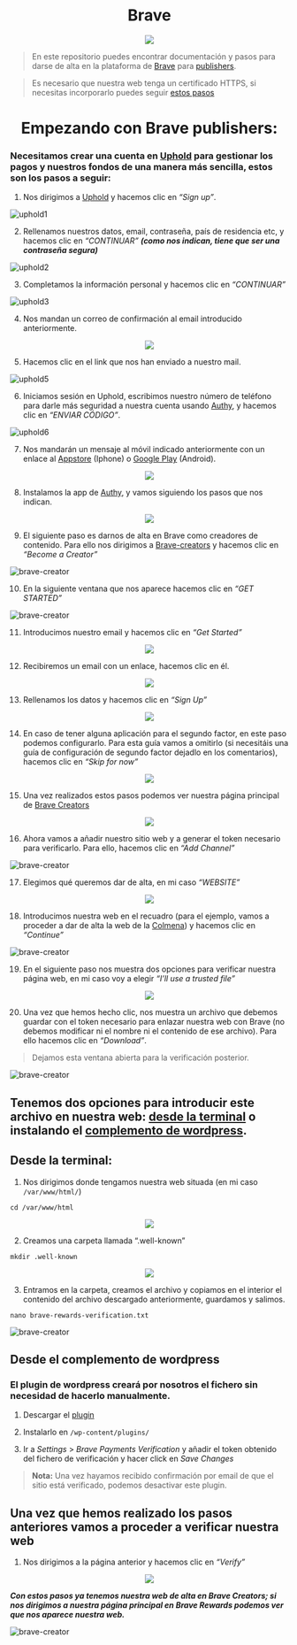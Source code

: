 <h1 align="center">Brave</h1>

<p align="center"> 
<img src="images/braveSvQ.png">
</p>

> En este repositorio puedes encontrar documentación y pasos para darse de alta en la plataforma de [Brave](https://brave.com) para [publishers](https://publishers.basicattentiontoken.org).

> Es necesario que nuestra web tenga un certificado HTTPS, si necesitas incorporarlo puedes seguir [estos pasos]()

<h1 align="center">Empezando con Brave publishers:</h1>

### Necesitamos crear una cuenta en [Uphold](https://uphold.com/) para gestionar los pagos y nuestros fondos de una manera más sencilla, estos son los pasos a seguir:

1. Nos dirigimos a [Uphold](https://uphold.com) y hacemos clic en _“Sign up”_.

![uphold1](images/inst1.png)

2. Rellenamos nuestros datos, email, contraseña, país de residencia etc, y hacemos clic en _“CONTINUAR”_ **_(como nos indican, tiene que ser una contraseña segura)_**

![uphold2](images/inst2.png)

3. Completamos la información personal y hacemos clic en _“CONTINUAR”_

![uphold3](images/inst3.png)

4. Nos mandan un correo de confirmación al email introducido anteriormente.

<p align="center"> 
<img src="images/inst4.png">
</p>

5. Hacemos clic en el link que nos han enviado a nuestro mail.

![uphold5](images/inst5.png)

6. Iniciamos sesión en Uphold, escribimos nuestro número de teléfono para darle más seguridad a nuestra cuenta usando [Authy](https://authy.com), y hacemos clic en _“ENVIAR CÓDIGO”_. 

![uphold6](images/inst6.png)

7. Nos mandarán un mensaje al móvil indicado anteriormente con un enlace al [Appstore](https://itunes.apple.com/us/app/authy/id494168017) (Iphone) o [Google Play](https://play.google.com/store/apps/details?id=com.authy.authy) (Android).

<p align="center"> 
<img src="images/inst7.jpg">
</p>

8. Instalamos la app de [Authy](https://authy.com/download/), y vamos siguiendo los pasos que nos indican.

<p align="center"> 
<img src="images/gif1.gif">
</p>

9. El siguiente paso es darnos de alta en Brave como creadores de contenido. Para ello nos dirigimos a [Brave-creators](https://brave.com/creators/) y hacemos clic en _“Become a Creator”_

![brave-creator](images/inst7.png)

10. En la siguiente ventana que nos aparece hacemos clic en _“GET STARTED”_

![brave-creator](images/inst8.png)

11. Introducimos nuestro email y hacemos clic en _“Get Started”_

<p align="center"> 
<img src="images/inst9.png">
</p>

12. Recibiremos un email con un enlace, hacemos clic en él.

<p align="center"> 
<img src="images/inst10.png">
</p>

13. Rellenamos los datos y hacemos clic en _“Sign Up”_

<p align="center"> 
<img src="images/inst11.png">
</p>

14. En caso de tener alguna aplicación para el segundo factor, en este paso podemos configurarlo. Para esta guía vamos a omitirlo (si necesitáis una guía de configuración de segundo factor dejadlo en los comentarios), hacemos clic en _“Skip for now”_

<p align="center"> 
<img src="images/inst12.png">
</p>

15. Una vez realizados estos pasos podemos ver nuestra página principal de [Brave Creators](https://brave.com/creators/)

<p align="center"> 
<img src="images/inst13.png">
</p>

16. Ahora vamos a añadir nuestro sitio web y a generar el token necesario para verificarlo. Para ello, hacemos clic en _“Add Channel”_

![brave-creator](images/inst14.png)

17. Elegimos qué queremos dar de alta, en mi caso _“WEBSITE”_

<p align="center"> 
<img src="images/inst15.png">
</p>

18. Introducimos nuestra web en el recuadro (para el ejemplo, vamos a proceder a dar de alta la web de la [Colmena](https://www.coworkingcolmena.com/)) y hacemos clic en _“Continue”_

![brave-creator](images/inst16.png)

19. En el siguiente paso nos muestra dos opciones para verificar nuestra página web, en mi caso voy a elegir  _“I’ll use a trusted file”_

<p align="center"> 
<img src="images/inst17.png">
</p>

20. Una vez que hemos hecho clic, nos muestra un archivo que debemos guardar con el token necesario para enlazar nuestra web con Brave (no debemos modificar ni el nombre ni el contenido de ese archivo). Para ello hacemos clic en _“Download”_.

> Dejamos esta ventana abierta para la verificación posterior.

![brave-creator](images/inst18.png)

## Tenemos dos opciones para introducir este archivo en nuestra web: [desde la terminal](https://github.com/Colm3na/Brave/tree/wimelTest#desde-la-terminal) o instalando el [complemento de wordpress](https://github.com/Colm3na/Brave/tree/wimelTest#desde-el-complemento-de-wordpress).

## Desde la terminal:

1. Nos dirigimos donde tengamos nuestra web situada (en mi caso `/var/www/html/`)

`cd /var/www/html`

<p align="center"> 
<img src="images/inst19.png">
</p>

2. Creamos una carpeta llamada “.well-known”

`mkdir .well-known`

<p align="center"> 
<img src="images/inst20.png">
</p>

3. Entramos en la carpeta, creamos el archivo y copiamos en el interior el contenido del archivo descargado anteriormente, guardamos y salimos.

`nano brave-rewards-verification.txt`

![brave-creator](images/inst21.png)

## Desde el complemento de wordpress

### El plugin de wordpress creará por nosotros el fichero sin necesidad de hacerlo manualmente.

1. Descargar el [plugin](https://wordpress.org/plugins/brave-payments-verification/)

2. Instalarlo en `/wp-content/plugins/` 

3. Ir a _Settings_ > _Brave Payments Verification_ y añadir el token obtenido del fichero de verificación y hacer click en _Save Changes_

> **Nota:** Una vez hayamos recibido confirmación por email de que el sitio está verificado, podemos desactivar este plugin.

## Una vez que hemos realizado los pasos anteriores vamos a proceder a verificar nuestra web

1. Nos dirigimos a la página anterior y hacemos clic en _“Verify”_

<p align="center"> 
<img src="images/inst22.png">
</p>

_**Con estos pasos ya tenemos nuestra web de alta en Brave Creators; si nos dirigimos a nuestra página principal en Brave Rewards podemos ver que nos aparece nuestra web.**_

![brave-creator](images/inst23.png)
